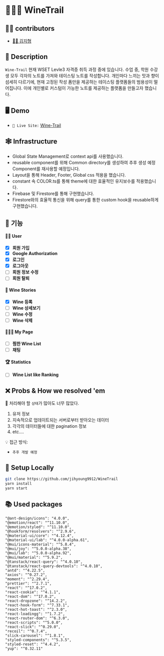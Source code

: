 # 👨🏼‍⚖️ WineTrail


## 🙇‍♂️ contributors

- [👨🏻 김지형](https://github.com/jihyoung9912)

## 📄 Description

`Wine-Trail` 
현재 WSET Levle3 자격증 취득 과정 중에 있습니다.
수업 중, 학원 수강생 모두 각자의 노트를 가져와 테이스팅 노트를 작성합니다.
개인마다 느끼는 맛과 향이 섬세히 다르기에, 현재 고정된 작성 폼만을 제공하는 테이스팅 플랫폼들의 범용성이 떨어집니다.
이에 개인별로 커스텀이 가능한 노트를 제공하는 플랫폼을 만들고자 했습니다.

<!-- * `📑 발표자료:` https://drive.google.com/file/d/1Uwi3p94A6QNPQz38whTSGdtU1dAzWQ5T/view?usp=sharing  -->

## 🖥 Demo

<!-- * `📼 Live Demo video on Youtube:` <a href="https://www.youtube.com/watch?v=ackofamRNHc" target="\_blank">https://www.youtube.com/watch?v=ackofamRNHc </a> -->
* `📼 Live Site:` <a href="https://winetrail-fb2fc.web.app" target="\_blank">Wine-Trail </a>

## 🕸 Infrastructure

- Global State Management로 context api를 사용했습니다.
- reusable component를 위해 Common directory를 생성하여 추후 생성 예정 Component를 재사용할 예정입니다.
- Layout을 통해 Header, Footer, Global css 적용을 했습니다.
- constant 속 COLOR.ts를 통해 theme에 대한 효율적인 유지보수를 적용했습니다.
- Firebase 및 Firestore를 통해 구현했습니다.
- Firestore와의 효율적 통신을 위해 query를 통한 custom hook을 reusable하게 구현했습니다.




## 🎠 기능


#### 👩‍🌾 User

- [x] **회원 가입**
- [x] **Google Authorization**
- [x] **로그인**
- [x] **로그아웃**
- [ ] **회원 정보 수정**
- [ ] **회원 탈퇴**

#### 🧧 Wine Stories

- [x] **Wine 등록**
- [ ] **Wine 상세보기**
- [ ] **Wine 수정**
- [ ] **Wine 삭제**

#### 👨🏼‍⚖️ My Page

- [ ] **찜한 Wine List**
- [ ] **채팅** 

#### 🏆 Statistics

- [ ] **Wine List like Ranking**

## ❌ Probs & How we resolved 'em

🤔 처리해야 할 `상태`가 많아도 너무 많았다.
   1. 유저 정보
   2. 지속적으로 업데이트되는 서버로부터 받아오는 데이터
   3. 각각의 데이터들에 대한 pagination 정보
   4. etc....

💡 접근 방식: 
- `추후 개발 예정`


## 📀 Setup Locally


```bash
git clone https://github.com/jihyoung9912/WineTrail
yarn install
yarn start
```

## 📚 Used packages

    "@ant-design/icons": "4.0.0",
    "@emotion/react": "^11.10.0",
    "@emotion/styled": "^11.10.0",
    "@hookform/resolvers": "^2.9.6",
    "@material-ui/core": "^4.12.4",
    "@material-ui/lab": "^4.0.0-alpha.61",
    "@mui/icons-material": "^5.8.4",
    "@mui/joy": "^5.0.0-alpha.38",
    "@mui/lab": "^5.0.0-alpha.92",
    "@mui/material": "^5.9.2",
    "@tanstack/react-query": "^4.0.10",
    "@tanstack/react-query-devtools": "^4.0.10",
    "antd": "^4.22.5",
    "axios": "^0.27.2",
    "moment": "^2.29.4",
    "prettier": "^2.7.1",
    "react": "^17.0.2",
    "react-cookie": "^4.1.1",
    "react-dom": "^17.0.2",
    "react-dropzone": "^14.2.2",
    "react-hook-form": "^7.33.1",
    "react-hot-toast": "^2.3.0",
    "react-loadingg": "^1.7.2",
    "react-router-dom": "^6.3.0",
    "react-scripts": "^5.0.0",
    "react-slick": "^0.29.0",
    "recoil": "^0.7.4",
    "slick-carousel": "^1.8.1",
    "styled-components": "^5.3.5",
    "styled-reset": "^4.4.2",
    "yup": "^0.32.11"
